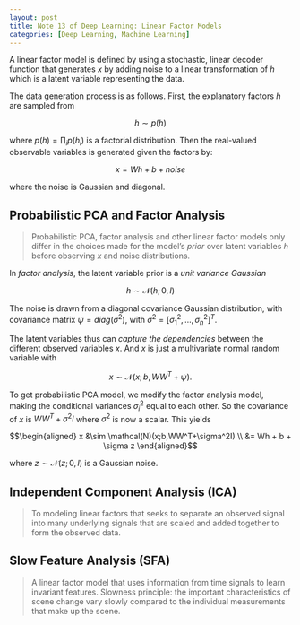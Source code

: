 ```yaml
---
layout: post
title: Note 13 of Deep Learning: Linear Factor Models
categories: [Deep Learning, Machine Learning]
---
```


<script type="text/x-mathjax-config">MathJax.Hub.Config({tex2jax: {inlineMath:[['$','$']]}});</script>
<script src='https://cdnjs.cloudflare.com/ajax/libs/mathjax/2.7.5/latest.js?config=default' async></script>


A linear factor model is defined by using a stochastic, linear decoder function that generates $x$ by adding noise to a linear transformation of $h$ which is a latent variable representing the data.

The data generation process is as follows. First, the explanatory factors $h$ are sampled from

$$
h \sim p(h)
$$

where $p(h) = \prod_i p(h_i)$ is a factorial distribution. Then the real-valued observable variables is generated given the factors by:

$$
x = Wh + b + noise
$$

where the noise is Gaussian and diagonal.

## Probabilistic PCA and Factor Analysis
> Probabilistic PCA, factor analysis and other linear factor models only differ in the choices made for the model’s *prior* over latent variables $h$ before observing $x$ and noise distributions.

In *factor analysis*, the latent variable prior is a *unit variance Gaussian*

$$
h \sim \mathcal{N}(h;0,I)
$$

The noise is drawn from a diagonal covariance Gaussian distribution, with covariance matrix $\psi = diag(\sigma^2)$, with $\sigma^2 = [\sigma_1^2,...,\sigma_n^2]^T$.

The latent variables thus can *capture the dependencies* between the different observed variables $x$. And $x$ is just a multivariate normal random variable with

$$
x \sim \mathcal{N}(x;b,WW^T+\psi).
$$

To get probabilistic PCA model, we modify the factor analysis model, making the conditional variances $\sigma_i^2$ equal to each other. So the covariance of $x$ is $WW^T+\sigma^2I$ where $\sigma^2$ is now  a scalar. This yields

$$\begin{aligned}
x &\sim \mathcal(N)(x;b,WW^T+\sigma^2I) \\
  &= Wh + b + \sigma z
\end{aligned}$$

where $z \sim \mathcal{N}(z;0,I)$ is a Gaussian noise.

## Independent Component Analysis (ICA)
> To modeling linear factors that seeks to separate an observed signal into many underlying signals that are scaled and added together to form the observed data.

## Slow Feature Analysis (SFA)
> A linear factor model that uses information from time signals to learn invariant features.
> Slowness principle: the important characteristics of scene change vary slowly compared to the individual measurements that make up the scene.

